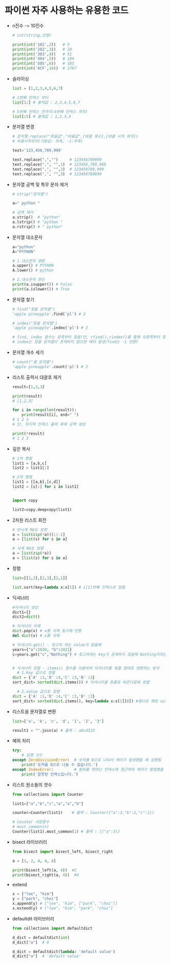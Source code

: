 # 파이썬 자주 사용하는 유용한 코드

- n진수 -> 10진수

  ```python
  # int(string,진법)
  
  print(int('101',2))   # 5
  print(int('202',3))   # 20
  print(int('303',4))   # 51
  print(int('404',5))   # 104
  print(int('505',6))   # 185
  print(int('ACF',16))  # 2767
  ```

  



- 슬라이싱

  ```python
  list = [1,2,3,4,5,6,7]
  
  # 1번째 인덱스 부터
  list[1:] # 출력값 : 2,3,4,5,6,7
  
  # 5번째 인덱스 전까지(4번째 인덱스 까지)
  list[:5] # 출력값 : 1,2,3,4
  ```



- 문자열 변경

  ```python
  # 문자열.replace("찾을값","바꿀값",[바꿀 횟수],[바꿀 시작 위치])    
  # 바꿀시작위치(기본값: 좌측, -1:우측)
  
  text='123,456,789,999'
  
  text.replace(",","")     # 123456789999
  text.replace(",", "",1)  # 123456,789,999
  text.replace(",", "",2)  # 123456789,999
  text.replace(",", "",3)  # 123456789999
  ```




- 문자열 공백 및 특무 문자 제거

  ```python
  # strip("문자열")
  
  a=" python "
  
  # 공백 제거
  a.strip()  # "python"
  a.lstrip() # "python " 
  a.rstrip() # " python"
  ```

  



- 문자열 대소문자

  ```python
  a="python"
  A="PYTHON"
  
  # 1.대소문자 변환
  a.upper() # PYTHON
  A.lower() # python
  
  # 2.대소문자 판단
  print(a.isupper()) # False
  print(a.islower()) # True
  ```



- 문자열 찾기

  ```python
  # find("찾을 문자열")
  'apple pineapple'.find('pl') # 2
  
  # index("찾을 문자열")
  'apple pineapple'.index('pl') # 2
  
  # find, index 함수는 왼쪽부터 찾음(단, rfind(),rindex()를 통해 오른쪽부터 찾기 가능)
  # index는 찾을 문자열이 존재하지 않으면 에러 발생(find는 -1 반환)
  ```

  

- 문자열 개수 세기

  ```python
  # count("셀 문자열")
  'apple pineapple'.count('pl') # 2
  ```

  




- 리스트 출력시 대괄호 제거

  ```python
  result=[1,2,3]
  
  print(result)
  # [1,2,3]
  
  for i in range(len(result)):
      print(result[i], end=" ")
  # 1 2 3 
  # 단, 마지막 인덱스 출력 후에 공백 생성
  
  print(*result)
  # 1 2 3
  ```



- 깊은 복사

  ```python
  # 1차 행렬
  list1 = [a,b,c]
  list2 = list1[:]
  
  # 2차 행렬
  list1 = [[a,b],[c,d]]
  list2 = [i[:] for i in list1]
  
  
  import copy
  
  list2=copy.deepcopy(list1)
  ```




- 2차원 리스트 회전

  ```python
  # 반시계 90도 방향
  a = list(zip(*a))[::-1]
  a = [list(s) for s in a]
  
  # 시계 90도 방향
  a = list(zip(*a))
  a = [list(s) for s in a]
  ```

  



- 정렬

  ```python
  list=[[1,2],[2,3],[2,1]]
  
  list.sort(key=lambda x:x[1]) # i[1]번째 인덱스로 정렬
  ```



- 딕셔너리 

  ```python
  #딕셔너리 생성
  dict1={}
  dict2=dict()
  
  # 딕셔너리 삭제
  dict.pop(x) # x를 삭제 동시에 반환
  del dict(x) # x를 삭제
  
  # 딕셔너리.get() - 찾고자 하는 value가 없을때
  years={"a":2020, "b":2021}
  c=years.get("c","Nothing") # 찾고자하는 key가 존재하지 않을때 Nothing이라는 변수를 저장
  
  
  # 딕셔너리 정렬 - items() 함수를 이용하여 딕셔너리를 튜플 형태로 변환하는 방식
  	# 1.key 값으로 정렬
  dict = {'A' :1,'D' :4,'C' :3,'B' :2}
  sort_dict= sorted(dict.items()) # 딕셔너리를 튜플로 바꾼다음에 정렬
  
  	# 2.value 값으로 정렬
  dict = {'A' :1,'D' :4,'C' :3,'B' :2}
  sort_dict= sorted(dict.items(), key=lambda x:x[1][0]) #람다로 해당 value 위치 결정
  ```
  
  



- 리스트을 문자열로 변환

  ```python
  list=['a', 'b', 'c', 'd', '1', '2', '3']
  
  result1 = "".join(a) # 출력 : abcd123
  ```

  



- 예외 처리

  ```python
  try:
      # 실행 코드
  except ZeroDivisionError:  # 숫자를 0으로 나눠서 에러가 발생했을 때 실행됨
      print('숫자를 0으로 나눌 수 없습니다.')
  except IndexError:         # 범위를 벗어난 인덱스에 접근하여 에러가 발생했을 때 실행됨
      print('잘못된 인덱스입니다.')
  ```





- 리스트 원소들의 갯수

  ```python
  from collections import Counter
  
  list1=["a","b","c","a","a","b"]
  
  counter=Counter(list1)    # 출력 : Counter({"a":3,"b":2,"c":1})
  
  # Counter 내장함수
  # most_common(n)
  Counter(list1).most_common(1) # 출력 : [("a":3)]
  
  ```



- bisect 라이브러리

  ```python
  from bisect import bisect_left, bisect_right
  
  a = [1, 2, 4, 4, 8]
  
  print(bisect_left(a, 4))  #2
  print(bisect_right(a, 4))  #4
  ```

  

- extend

  ```python
  x = ["lee", "kim"]
  y = ["park", "choi"]
  x.append(y) # ["lee", "kim", ["park", "choi"]]
  x.extend(y) # ["lee", "kim", "park", "choi"]
  ```

  

- defaultdit 라이브러리

  ```python
  from collections import defaultdict
  
  d_dict = defaultdict(int)
  d_dict["a"]  # 0
  
  d_dict = defaultdict(lambda: 'default value')
  d_dict["a"]  # 'default value'
  ```

  

